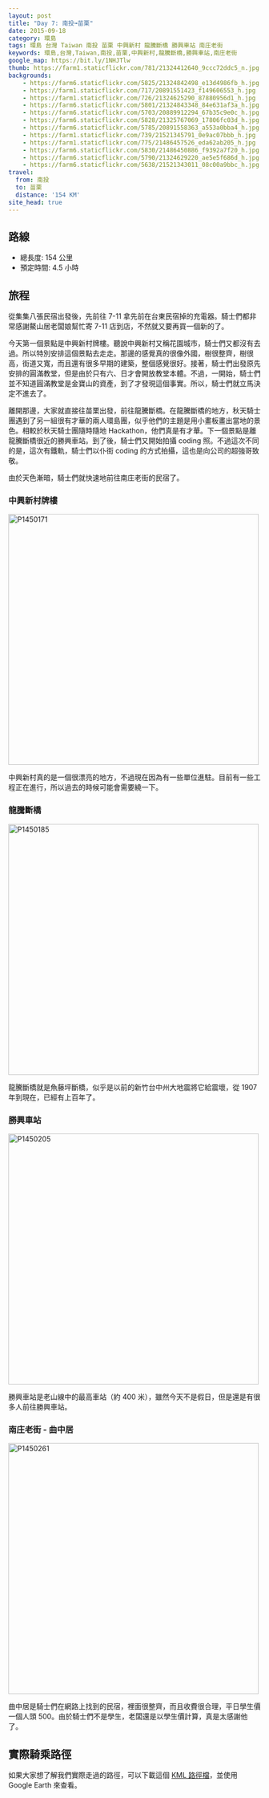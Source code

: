```yaml
---
layout: post
title: "Day 7: 南投➟苗栗"
date: 2015-09-18
category: 環島
tags: 環島 台灣 Taiwan 南投 苗栗 中興新村 龍騰斷橋 勝興車站 南庄老街
keywords: 環島,台灣,Taiwan,南投,苗栗,中興新村,龍騰斷橋,勝興車站,南庄老街
google_map: https://bit.ly/1NHJTlw
thumb: https://farm1.staticflickr.com/781/21324412640_9ccc72ddc5_n.jpg
backgrounds:
    - https://farm6.staticflickr.com/5825/21324842498_e13d4986fb_h.jpg
    - https://farm1.staticflickr.com/717/20891551423_f149606553_h.jpg
    - https://farm1.staticflickr.com/726/21324625290_87880956d1_h.jpg
    - https://farm6.staticflickr.com/5801/21324843348_84e631af3a_h.jpg
    - https://farm6.staticflickr.com/5703/20889912294_67b35c9e0c_h.jpg
    - https://farm6.staticflickr.com/5828/21325767069_17806fc03d_h.jpg
    - https://farm6.staticflickr.com/5785/20891558363_a553a0bba4_h.jpg
    - https://farm1.staticflickr.com/739/21521345791_0e9ac07bbb_h.jpg
    - https://farm1.staticflickr.com/775/21486457526_eda62ab205_h.jpg
    - https://farm6.staticflickr.com/5830/21486450886_f9392a7f20_h.jpg
    - https://farm6.staticflickr.com/5790/21324629220_ae5e5f686d_h.jpg
    - https://farm6.staticflickr.com/5638/21521343011_08c00a9bbc_h.jpg
travel:
  from: 南投
  to: 苗栗
  distance: '154 KM'
site_head: true
---
```


## 路線

- 總長度: 154 公里
- 預定時間: 4.5 小時

## 旅程

從集集八張民宿出發後，先前往 7-11 拿先前在台東民宿掉的充電器。騎士們都非常感謝鰲山居老闆娘幫忙寄 7-11 店到店，不然就又要再買一個新的了。

今天第一個景點是中興新村牌樓。聽說中興新村又稱花園城市，騎士們又都沒有去過。所以特別安排這個景點去走走。那邊的感覺真的很像外國，樹很整齊，樹很高，街道又寬，而且還有很多早期的建築，整個感覺很好。接著，騎士們出發原先安排的圓滿教堂，但是由於只有六、日才會開放教堂本體。不過，一開始，騎士們並不知道圓滿教堂是金寶山的資產，到了才發現這個事實。所以，騎士們就立馬決定不進去了。

離開那邊，大家就直接往苗栗出發，前往龍騰斷橋。在龍騰斷橋的地方，秋天騎士團遇到了另一組很有才華的兩人環島團，似乎他們的主題是用小畫板畫出當地的景色。相較於秋天騎士團隨時隨地 Hackathon，他們真是有才華。下一個景點是離龍騰斷橋很近的勝興車站。到了後，騎士們又開始拍攝 coding 照。不過這次不同的是，這次有鐵軌，騎士們以仆街 coding 的方式拍攝，這也是向公司的超強哥致敬。

由於天色漸暗，騎士們就快速地前往南庄老街的民宿了。

### 中興新村牌樓

<a data-flickr-embed="true"  href="https://www.flickr.com/photos/106069910@N03/21521170631/in/dateposted-public/" title="P1450171"><img src="https://farm1.staticflickr.com/736/21521170631_a6bc1e33b8.jpg" width="500" alt="P1450171"></a><script async src="//embedr.flickr.com/assets/client-code.js" charset="utf-8"></script>

中興新村真的是一個很漂亮的地方，不過現在因為有一些單位進駐。目前有一些工程正在進行，所以過去的時候可能會需要繞一下。

### 龍騰斷橋

<a data-flickr-embed="true"  href="https://www.flickr.com/photos/106069910@N03/21324440180/in/dateposted-public/" title="P1450185"><img src="https://farm1.staticflickr.com/723/21324440180_70fb5dfb3f.jpg" width="500" alt="P1450185"></a><script async src="//embedr.flickr.com/assets/client-code.js" charset="utf-8"></script>

龍騰斷橋就是魚藤坪斷橋，似乎是以前的新竹台中州大地震將它給震壞，從 1907 年到現在，已經有上百年了。

### 勝興車站

<a data-flickr-embed="true"  href="https://www.flickr.com/photos/106069910@N03/20891353153/in/dateposted-public/" title="P1450205"><img src="https://farm1.staticflickr.com/726/20891353153_0f17eeb5d7.jpg" width="500" alt="P1450205"></a><script async src="//embedr.flickr.com/assets/client-code.js" charset="utf-8"></script>

勝興車站是老山線中的最高車站（約 400 米），雖然今天不是假日，但是還是有很多人前往勝興車站。

### 南庄老街 - 曲中居

<a data-flickr-embed="true"  href="https://www.flickr.com/photos/106069910@N03/21512456655/in/dateposted-public/" title="P1450261"><img src="https://farm1.staticflickr.com/762/21512456655_f391d2b1fd.jpg" width="500" alt="P1450261"></a><script async src="//embedr.flickr.com/assets/client-code.js" charset="utf-8"></script>

曲中居是騎士們在網路上找到的民宿，裡面很整齊，而且收費很合理，平日學生價一個人頭 500。由於騎士們不是學生，老闆還是以學生價計算，真是太感謝他了。

## 實際騎乘路徑

如果大家想了解我們實際走過的路徑，可以下載這個 <a href="https://drive.google.com/file/d/0B2WBCZxmjTAjNENXT3VnX3lYTG8/view?usp=sharing&resourcekey=0-otbHpJqxSaWxYk0Is9SbWQ" alt="KML 路徑檔" target="_blank">KML 路徑檔</a>，並使用 Google Earth 來查看。
